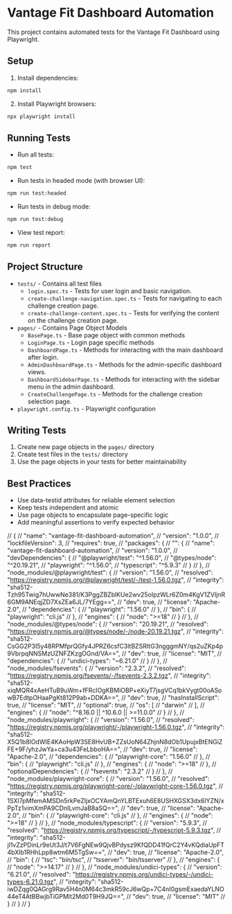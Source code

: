 # Vantage Fit Dashboard Automation

This project contains automated tests for the Vantage Fit Dashboard using Playwright.

## Setup

1. Install dependencies:
```bash
npm install
```

2. Install Playwright browsers:
```bash
npx playwright install
```

## Running Tests

- Run all tests:
```bash
npm test
```

- Run tests in headed mode (with browser UI):
```bash
npm run test:headed
```

- Run tests in debug mode:
```bash
npm run test:debug
```

- View test report:
```bash
npm run report
```

## Project Structure

- `tests/` - Contains all test files
  - `login.spec.ts` - Tests for user login and basic navigation.
  - `create-challenge-navigation.spec.ts` - Tests for navigating to each challenge creation page.
  - `create-challenge-content.spec.ts` - Tests for verifying the content on the challenge creation page.
- `pages/` - Contains Page Object Models
  - `BasePage.ts` - Base page object with common methods
  - `LoginPage.ts` - Login page specific methods
  - `DashboardPage.ts` - Methods for interacting with the main dashboard after login.
  - `AdminDashboardPage.ts` - Methods for the admin-specific dashboard views.
  - `DashboardSidebarPage.ts` - Methods for interacting with the sidebar menu in the admin dashboard.
  - `CreateChallengePage.ts` - Methods for the challenge creation selection page.
- `playwright.config.ts` - Playwright configuration

## Writing Tests

1. Create new page objects in the `pages/` directory
2. Create test files in the `tests/` directory
3. Use the page objects in your tests for better maintainability

## Best Practices

- Use data-testid attributes for reliable element selection
- Keep tests independent and atomic
- Use page objects to encapsulate page-specific logic
- Add meaningful assertions to verify expected behavior









// {
//   "name": "vantage-fit-dashboard-automation",
//   "version": "1.0.0",
//   "lockfileVersion": 3,
//   "requires": true,
//   "packages": {
//     "": {
//       "name": "vantage-fit-dashboard-automation",
//       "version": "1.0.0",
//       "devDependencies": {
//         "@playwright/test": "^1.56.0",
//         "@types/node": "^20.19.21",
//         "playwright": "^1.56.0",
//         "typescript": "^5.9.3"
//       }
//     },
//     "node_modules/@playwright/test": {
//       "version": "1.56.0",
//       "resolved": "https://registry.npmjs.org/@playwright/test/-/test-1.56.0.tgz",
//       "integrity": "sha512-Tzh95Twig7hUwwNe381/K3PggZBZblKUe2wv25oIpzWLr6Z0m4KgV1ZVIjnR6GM9ANEqjZD7XsZEa6JL/7YEgg==",
//       "dev": true,
//       "license": "Apache-2.0",
//       "dependencies": {
//         "playwright": "1.56.0"
//       },
//       "bin": {
//         "playwright": "cli.js"
//       },
//       "engines": {
//         "node": ">=18"
//       }
//     },
//     "node_modules/@types/node": {
//       "version": "20.19.21",
//       "resolved": "https://registry.npmjs.org/@types/node/-/node-20.19.21.tgz",
//       "integrity": "sha512-CsGG2P3I5y48RPMfprQGfy4JPRZ6csfC3ltBZSRItG3ngggmNY/qs2uZKp4p9VbrpqNNSMzUZNFZKzgOGnd/VA==",
//       "dev": true,
//       "license": "MIT",
//       "dependencies": {
//         "undici-types": "~6.21.0"
//       }
//     },
//     "node_modules/fsevents": {
//       "version": "2.3.2",
//       "resolved": "https://registry.npmjs.org/fsevents/-/fsevents-2.3.2.tgz",
//       "integrity": "sha512-xiqMQR4xAeHTuB9uWm+fFRcIOgKBMiOBP+eXiyT7jsgVCq1bkVygt00oASowB7EdtpOHaaPgKt812P9ab+DDKA==",
//       "dev": true,
//       "hasInstallScript": true,
//       "license": "MIT",
//       "optional": true,
//       "os": [
//         "darwin"
//       ],
//       "engines": {
//         "node": "^8.16.0 || ^10.6.0 || >=11.0.0"
//       }
//     },
//     "node_modules/playwright": {
//       "version": "1.56.0",
//       "resolved": "https://registry.npmjs.org/playwright/-/playwright-1.56.0.tgz",
//       "integrity": "sha512-X5Q1b8lOdWIE4KAoHpW3SE8HvUB+ZZsUoN64ZhjnN8dOb1UpujxBtENGiZFE+9F/yhzJwYa+ca3u43FeLbboHA==",
//       "dev": true,
//       "license": "Apache-2.0",
//       "dependencies": {
//         "playwright-core": "1.56.0"
//       },
//       "bin": {
//         "playwright": "cli.js"
//       },
//       "engines": {
//         "node": ">=18"
//       },
//       "optionalDependencies": {
//         "fsevents": "2.3.2"
//       }
//     },
//     "node_modules/playwright-core": {
//       "version": "1.56.0",
//       "resolved": "https://registry.npmjs.org/playwright-core/-/playwright-core-1.56.0.tgz",
//       "integrity": "sha512-1SXl7pMfemAMSDn5rkPeZljxOCYAmQnYLBTExuh6E8USHXGSX3dx6lYZN/xPpTz1vimXmPA9CDnILvmJaB8aSQ==",
//       "dev": true,
//       "license": "Apache-2.0",
//       "bin": {
//         "playwright-core": "cli.js"
//       },
//       "engines": {
//         "node": ">=18"
//       }
//     },
//     "node_modules/typescript": {
//       "version": "5.9.3",
//       "resolved": "https://registry.npmjs.org/typescript/-/typescript-5.9.3.tgz",
//       "integrity": "sha512-jl1vZzPDinLr9eUt3J/t7V6FgNEw9QjvBPdysz9KfQDD41fQrC2Y4vKQdiaUpFT4bXlb1RHhLpp8wtm6M5TgSw==",
//       "dev": true,
//       "license": "Apache-2.0",
//       "bin": {
//         "tsc": "bin/tsc",
//         "tsserver": "bin/tsserver"
//       },
//       "engines": {
//         "node": ">=14.17"
//       }
//     },
//     "node_modules/undici-types": {
//       "version": "6.21.0",
//       "resolved": "https://registry.npmjs.org/undici-types/-/undici-types-6.21.0.tgz",
//       "integrity": "sha512-iwDZqg0QAGrg9Rav5H4n0M64c3mkR59cJ6wQp+7C4nI0gsmExaedaYLNO44eT4AtBBwjbTiGPMlt2Md0T9H9JQ==",
//       "dev": true,
//       "license": "MIT"
//     }
//   }
// }

